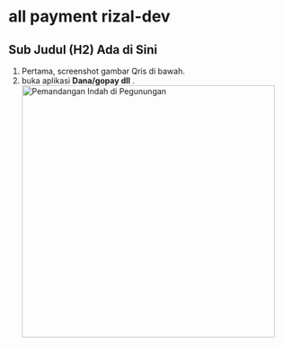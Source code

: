 <h1>all payment rizal-dev</h1>
<h2>Sub Judul (H2) Ada di Sini </h2>

<ol>
  <li>Pertama, screenshot gambar Qris di bawah.</li>
  <li>buka aplikasi <strong>Dana/gopay dll</strong> .</li>


<a href="https://www.example.com" target="_blank">



<img src="https://qu.ax/mWXEo.jpg" alt="Pemandangan Indah di Pegunungan" width="450" height="450">
